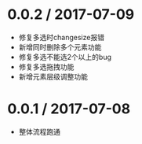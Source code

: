 

# 0.0.2 / 2017-07-09
- 修复多选时changesize报错
- 新增同时删除多个元素功能
- 修复多选不能选2个以上的bug
- 修复多选拖拽功能
- 新增元素层级调整功能

# 0.0.1 / 2017-07-08

- 整体流程跑通
